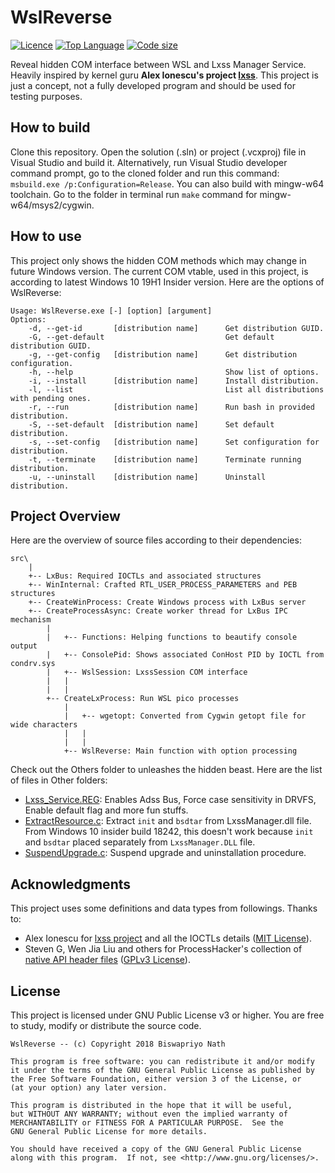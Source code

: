 # WslReverse

[![Licence](https://img.shields.io/github/license/Biswa96/WslReverse.svg?style=for-the-badge)](https://www.gnu.org/licenses/gpl-3.0.en.html)
[![Top Language](https://img.shields.io/github/languages/top/Biswa96/WslReverse.svg?style=for-the-badge)](https://github.com/Biswa96/WslReverse.git)
[![Code size](https://img.shields.io/github/languages/code-size/Biswa96/WslReverse.svg?style=for-the-badge)]()

Reveal hidden COM interface between WSL and Lxss Manager Service. Heavily inspired by kernel guru **Alex Ionescu's project [lxss](https://github.com/ionescu007/lxss)**. This project is just a concept, not a fully developed program and should be used for testing purposes. 

## How to build

Clone this repository. Open the solution (.sln) or project (.vcxproj) file in Visual Studio and build it. Alternatively, run Visual Studio developer command prompt, go to the cloned folder and run this command: `msbuild.exe /p:Configuration=Release`. You can also build with mingw-w64 toolchain. Go to the folder in terminal run `make` command for mingw-w64/msys2/cygwin. 

## How to use

This project only shows the hidden COM methods which may change in future Windows version. The current COM vtable, used in this project, is according to latest Windows 10 19H1 Insider version. Here are the options of WslReverse: 

```
Usage: WslReverse.exe [-] [option] [argument]
Options:
    -d, --get-id       [distribution name]      Get distribution GUID.
    -G, --get-default                           Get default distribution GUID.
    -g, --get-config   [distribution name]      Get distribution configuration.
    -h, --help                                  Show list of options.
    -i, --install      [distribution name]      Install distribution.
    -l, --list                                  List all distributions with pending ones.
    -r, --run          [distribution name]      Run bash in provided distribution.
    -S, --set-default  [distribution name]      Set default distribution.
    -s, --set-config   [distribution name]      Set configuration for distribution.
    -t, --terminate    [distribution name]      Terminate running distribution.
    -u, --uninstall    [distribution name]      Uninstall distribution.
```

## Project Overview

Here are the overview of source files according to their dependencies:

```
src\
    |
    +-- LxBus: Required IOCTLs and associated structures
    +-- WinInternal: Crafted RTL_USER_PROCESS_PARAMETERS and PEB structures
    +-- CreateWinProcess: Create Windows process with LxBus server
    +-- CreateProcessAsync: Create worker thread for LxBus IPC mechanism
        |
        |   +-- Functions: Helping functions to beautify console output
        |   +-- ConsolePid: Shows associated ConHost PID by IOCTL from condrv.sys
        |   +-- WslSession: LxssSession COM interface
        |   |
        |   |
        +-- CreateLxProcess: Run WSL pico processes
            |
            |   +-- wgetopt: Converted from Cygwin getopt file for wide characters
            |   |
            |   |
            +-- WslReverse: Main function with option processing
```

Check out the Others folder to unleashes the hidden beast. Here are the list of files in Other folders: 

* [Lxss_Service.REG](Others/Lxss_Service.REG): Enables Adss Bus, Force case sensitivity in DRVFS, Enable default flag and more fun stuffs. 
* [ExtractResource.c](Others/ExtractResource.c): Extract `init` and `bsdtar` from LxssManager.dll file. From Windows 10 insider build 18242, this doesn't work because `init` and `bsdtar` placed separately from `LxssManager.DLL` file. 
* [SuspendUpgrade.c](Others/SuspendUpgrade.c): Suspend upgrade and uninstallation procedure. 

## Acknowledgments

This project uses some definitions and data types from followings. Thanks to:

* Alex Ionescu for [lxss project][1] and all the IOCTLs details ([MIT License][2]). 
* Steven G, Wen Jia Liu and others for ProcessHacker's collection of [native API header files][3] ([GPLv3 License][4]). 

## License 

This project is licensed under GNU Public License v3 or higher. You are free to study, modify or distribute the source code. 

```
WslReverse -- (c) Copyright 2018 Biswapriyo Nath

This program is free software: you can redistribute it and/or modify
it under the terms of the GNU General Public License as published by
the Free Software Foundation, either version 3 of the License, or
(at your option) any later version.

This program is distributed in the hope that it will be useful,
but WITHOUT ANY WARRANTY; without even the implied warranty of
MERCHANTABILITY or FITNESS FOR A PARTICULAR PURPOSE.  See the
GNU General Public License for more details.

You should have received a copy of the GNU General Public License
along with this program.  If not, see <http://www.gnu.org/licenses/>.
```

<!--Links-->
[1]: https://github.com/ionescu007/lxss
[2]: https://github.com/ionescu007/lxss/blob/master/LICENSE
[3]: https://github.com/processhacker/processhacker/tree/master/phnt
[4]: https://github.com/processhacker/processhacker/blob/master/LICENSE.txt
